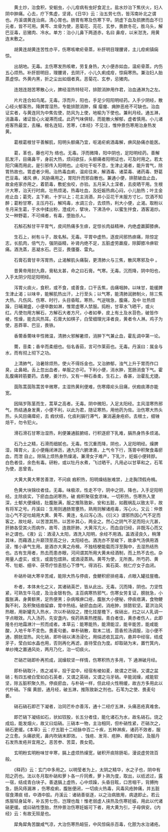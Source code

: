 <!-- { "loadSidebar": true } -->
　　黄土炒，治食积，安蛔虫，小儿疳病有虫好食泥土。盐水炒治下焦伏火，妇人阴中肿痛。心去，疗下焦虚，坚肾。《日华》云：治五劳七伤，皆泻南补北之谓也。丹溪谓黄连治病，清心胃也。肠胃有寒及伤寒下早。阴虚下血及损脾而血不归元者，皆不可用。黄芩、龙骨为使，恶菊花、芫花、玄参，畏款冬花，胜乌头，解巴豆毒，忌猪肉、冷水。单方：治小儿鼻下两道赤，名曰 鼻疳，以米泔洗，用黄连末敷之。

　　胡黄连胡黄连苦性亦平，伤寒咳嗽疟骨蒸，补肝明目理腰肾，主儿疳痢镇痫惊。

　　出胡地。无毒。主伤寒发热咳嗽，劳复身热，大小便赤如血，温疟骨蒸，内伤五心烦热。补肝胆明目，理腰肾，去阴汗，小儿久痢成疳，惊痫寒热。兼治妇人胎蒸虚惊。外黄内黑，折之尘出如烟者真。恶菊花、玄参，忌猪肉。

　　连翘连翘苦寒散心火，脾经湿热特轻可，排脓消肿用作君，治血通淋为之左。

　　片片连合如鸟尾。无毒。浮而升，阳也，手足少阳阳明经药。入手少阴经，散心经火郁客热，降脾胃湿热，专能排脓消肿，瘰 瘿瘤、痈肿恶疮不可缺也。治血证实者，与黄连同为中焦佐使，防风为上使，地榆为下使也。兼利月经。通五淋，消蛊毒，诸证皆心火凝滞而成。此药气味俱轻，而能散火解郁，虚者慎用。小儿诸疮客热最宜，去穣。根名连轺，苦寒，《本经》不见注，惟仲景伤寒用治身热发黄。

　　葛根葛根甘平善解肌，阳明头额痛乃宜，呕渴疟痢酒毒解，痹风胁痛亦能医。

　　葛，革也，藤也可为 络也。无毒。浮而微降，阳中阴也，足阳明经药。善解肌发汗，目痛鼻干，身前大热，烦闷欲狂，头额痛者阳明证也，可及时用之。若太阳穴痛而用此，是引邪传入阳明也。止呕吐干呕不息，生津止渴者，能升胃气，除胃热故也。胃虚者少用。治热毒血痢，温疟往来，解酒毒、诸菜毒、诸药毒、野葛巴豆毒。诸风 痹，风胁痛用之，胃阳升而邪自散也。兼通小便，排脓破血止血，故金疮家亦用之，着箭毒，敷蛇虫咬，亦验。五月采入土深者，去皮晒干用。生根汁大寒，治天行时病，壮热烦渴，热毒吐血，及妊娠热病心闷，小儿胎热；叶主金疮止血；葛壳，主下痢，十岁以上；花主消酒，并小豆花干末服方寸匕，饮酒不知醉；葛粉甘寒，主压丹石，解鸠毒，水调三合，去烦热，利大小便，止渴。取粉以冬月采生葛，于水中揉出粉，澄成片，擘块，下沸汤中，以蜜生拌食，酒客渴炒。又一种野葛，不可缉者，有毒，堕胎杀人。

　　石斛石斛甘平平胃气，皮间热痛多生痱，定惊长肉益精神，内绝虚羸脚膝痹。

　　生石上，树有斗子，故名斛。无毒。平胃中虚热，逐皮间邪热痱痛，除惊定志，长肌肉，倍气力，强阴益精，补肾内绝不足，五脏虚劳羸瘦，除脚膝冷痹软痛。酒洗蒸，恶凝水石。巴豆，畏僵蚕、雷丸。

　　石膏石膏甘辛泻胃热，止渴解肌头痛裂，更清肺火与三焦，散风寒邪及中 。

　　昔黄帝用封九鼎，膏粘太甚，命之曰石膏。气寒。无毒。沉而降，阴中阳也，入手太阴少阳足阳明经。

　　泻胃火痰火，食积，或不食，或善食，口干舌焦，齿痛咽肿。以味甘，能缓脾生津止渴；以味辛，能解肌热出汗，上行至头；以气寒，能清肺润肺制火，除三焦大热。凡伤风、伤寒、时行，头目昏眩，寒热，气逆喘急，腹痛，及中 壮热烦躁，日晡潮盛，小便卒数如淋，惟胃虚寒人禁服。捣粉，甘草水飞晒干，或火 红。凡使勿用方解石，方解石大者方尺，小者如拳，皮上有土及水苔色，破皆作棱，性燥，能去风热耳。石膏大如棋子，白莹细理光泽者良，黄者令人淋。鸡子为使，恶莽草、巴豆，畏铁。

　　香薷香薷味辛性微温，清肺火邪解暑烦，消肿下气兼止血，霍乱调中第一论。

　　薷，音柔；香辛而柔细也。俗名香茹，言可作莱茹也。无毒。丹溪曰：属金与水，而有彻上彻下之功。

　　上清肺气，治暑除烦热，使火不得烁金也。又治肺郁，浊气上升于胃而作口臭，止鼻衄。舌上忽出血者，单服之亦可。下利小便，消水肿，宽肠消食下气。霍乱腹痛转筋要药。去梗，姜汁炒。又有一种石香柔，生石上，香甚，治霍乱尤捷。

　　茵陈蒿茵陈蒿苦辛微寒，主湿热黄利便难，伤寒瘴疟头目痛，伏瘕痰滞亦能宽。

　　因隔岁陈茎而生，蒿草之高者。无毒。阴中微阳，入足太阳经。主风湿寒热邪气，热结通身发黄，小便不利，以此为君，随证寒热，用他药为佐。治伤寒大热头热，头风目痛瘴疟，去 瘕伏结，化痰利膈行滞气，兼消遍身疮疥。去根土，细锉焙干，勿令犯火。

　　滑石滑石甘寒治湿热，利便兼通脏腑结，行积逐瘀下乳难，膈热身热多烦渴。

　　石乃土之精，石滑而细腻也。无毒。性沉重而降，阴也，入足阳明经。燥脾湿，降胃火，主小便癃闭淋沥，通九窍六腑津液，上气令下行，荡胃中积聚食毒瘀血，而泄 自止。除隔上烦热身热燥渴，兼滑女子难产，下乳汁，妊娠小便转脬。白色者佳，余色有毒。研粉，或以牡丹水煮，飞过晒干。凡用必以甘草和之，石苇为使，恶曾青。

　　大黄大黄大寒苦善泄，不问痰 瘕积热，阳明燥结胀难禁，上走胸顶假舟楫。

　　色黄大块锦纹者佳。无毒。味极浓，性走不守，阴中之阴，降也，入手足阳明经。主除痰实，下瘀血血闭寒热，破 瘕积聚宿食浓味。一切积热，伤寒热入里深，土郁大便燥结，肚腹胀满，服之推陈致新，安和五脏，如戡祸乱以致太平，故有将军之号。丹溪曰：生用则通肠胃壅热，熟用则解诸疮毒，泻心火。又云：仲景治心气不足吐衄用大黄、黄芩、黄连，名曰泻心汤。《衍义》谓邪热因心气不足而客之，故吐衄，以苦泄其热，以苦补其心，两全之。然心之阴气不足而阳火亢甚，肝肺各受其火而病作，故芩、连救肝肺，大黄泻亢火，而血自归经，非既泻心而又补之谓也。《液》云：酒浸入太阳，酒洗入阳明，余经不用酒。盖酒浸良久，稍薄其味，而藉酒上升巅顶至高之分，太阳经也。酒洗亦不至峻下，故承气汤俱用酒浸，惟小承气生用。是酒亦大黄之舟楫，不独桔梗能载而浮至胸中，去湿热结热也。古有生用者，热去而患赤眼，河间谓其所用大黄未经酒制，而上热不去也。杂用量人虚实，或生，或面包煨熟，或酒浸蒸熟。黄芩为使，无所畏。所芍药、黄芩、牡蛎、细辛、茯苓疗惊恚怒心下悸气，得消石、紫石英、桃仁疗女子血闭。

　　朴硝朴硝大寒辛苦咸，能除大热与停痰，食鲠积瘀排疮毒，点眼入罐挂屋檐。

　　朴者，本体未化之义，其诸硝英芒，皆从此出。无毒。沉而降，阴也。力坚性紧，可熟生牛马皮，及治金银有伪。主百病寒热邪气，伤寒女劳复证，膀胱急，小腹胀满，身黄额黑，足热便黑；杂病喉痹口疮，腹胀大小便秘，停痰痞满，食物鲠胸不利，及积聚结痼留癖，胃中热结。破瘀血血闭，消疮肿，排脓软坚。葛洪治风热眼，用新罐先入热水，次以朴硝投之，搅化挂屋檐下，俟硝出，扫之以人乳调一字点眼效。凡入汤药，先安盏内，俟药熟乘热搅服。青白者佳，黄赤者伤人，此即隆冬扫地霜淋汁一煎而成者。本草云：能寒能热，能滑能涩，能辛能苦，能咸能酸，入地千年不变色。畏麦句姜。单朴硝散，取末二钱，茴香煎汤调服，治小便不通，膀胱湿热。风化硝，即朴硝以沸汤浸化，用绢滤收瓦盆内，悬井中经宿，结成牙子，莹白如水晶也用，否则再化再滤，直待莹白为度。却取硝为末，置竹箕内，单纱掩之置通风处，两月乃化，治一切痰火。

　　芒硝芒硝即朴再煎成，润燥软坚一样情，伤寒积热方多用，下 通淋破月经。

　　即朴硝取汁，炼之减半，投于盆中，经宿有棱如麦，故谓之芒硝，又谓之盆硝；有四五棱白莹如白石英者，又谓之英硝，又谓之马牙硝。辛能润燥，咸能软坚，除五脏积聚久热，停痰瘀血，与朴硝一样，但此经火性稍缓，故古方多用此以代朴硝。下瘰 黄胆，通月经，破五淋，推陈致新之剂也。石苇为之使、畏麦句姜。

　　硝石硝石即芒下凝者，治同芒朴亦善泻，通十二经疗五淋，头痛恶疮真难舍。

　　即芒硝下凝结如石，状如钗股，长五分者佳，能化诸石为水，故名硝石。烧之成焰，能发烟火，故又曰焰硝。三硝本一物，主治相同，但朴硝性紧，芒硝次之，硝石更缓。《本草》云：疗五脏十二经脉中百二十疾，五种淋疾，诸药不效者，服之立愈。头痛欲死，鼻内吹硝末即效。 、蚀疮、发背、疮肿、瘾疹初起，及服丹石发热发疮并宜用之。恶苦参、苦菜，畏女菀。

　　玄明粉玄明粉味甘辛寒，膈上虚烦热燥宽，破积开痰除肠垢，漫说虚劳效百般。

　　《释药》云：玄门中多用之。以明莹者为上，太阴之精华，水之子也，阴中有阳之药也。法以冬月取朴硝和萝卜各一斤同煮，萝卜熟为度，取出，以纸滤过，露一宿，结成青白块子。善退膈上虚热，心中烦躁，头昏目眩，口苦咽干，背膊拘急，肠风痔漏淋 ，伤寒疫痢，腹胀便闭，一切痰火热毒，风毒风疮肿痛，并五脏宿食滞痰 结，中酒中脍。丹溪云：诸硝善驱逐，以之治病致用，病退即止。若云炼服轻身延年，补五劳七伤，岂理也哉！惟老弱虚人挟热及伤寒妊娠，用此以代诸硝更缓。或曰硝性堕胎，然仲景治伤寒妊娠可下者，用大黄为引，子母俱安。《内经》云：有故无殒是也。

　　犀角犀角苦酸咸气凉，大治伤寒热衄狂，中风惊痫杀百毒，化脓为水治诸疮。

